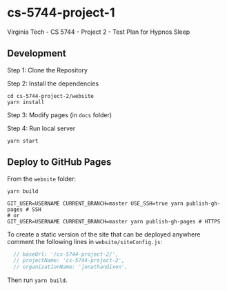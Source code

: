 # cs-5744-project-1
Virginia Tech - CS 5744 - Project 2 - Test Plan for Hypnos Sleep

## Development

Step 1: Clone the Repository

Step 2: Install the dependencies

```
cd cs-5744-project-2/website
yarn install
```

Step 3: Modify pages (in `docs` folder)

Step 4: Run local server

```
yarn start
```

## Deploy to GitHub Pages

From the `website` folder:

```
yarn build
```

```
GIT_USER=USERNAME CURRENT_BRANCH=master USE_SSH=true yarn publish-gh-pages # SSH
# or
GIT_USER=USERNAME CURRENT_BRANCH=master yarn publish-gh-pages # HTTPS
```

To create a static version of the site that can be deployed anywhere comment the following lines in `website/siteConfig.js`:

```js
  // baseUrl: '/cs-5744-project-2/',
  // projectName: 'cs-5744-project-2',
  // organizationName: 'jonathandixon',
```

Then run `yarn build`.